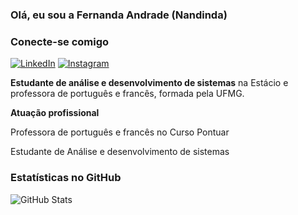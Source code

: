 ### Olá, eu sou a Fernanda Andrade (Nandinda)

### Conecte-se comigo
[![LinkedIn](https://img.shields.io/badge/LinkedIn-0077B5?style=for-the-badge&logo=linkedin&logoColor=white)](https://www.linkedin.com/in/fernanda-andrade-pontuar/)
[![Instagram](https://img.shields.io/badge/-Instagram-%23E4405F?style=for-the-badge&logo=instagram&logoColor=white)](https://www.instagram.com/nandinda/)

**Estudante de análise e desenvolvimento de sistemas** na Estácio e professora de português e francês, formada pela UFMG.

**Atuação profissional**

Professora de português e francês no Curso Pontuar

Estudante de Análise e desenvolvimento de sistemas

### Estatísticas no GitHub

![GitHub Stats](https://github-readme-stats.vercel.app/api?username=Nandinda&theme=transparent&bg_color=000&border_color=30A3DC&show_icons=true&icon_color=30A3DC&title_color=E94D5F&text_color=FFF)
